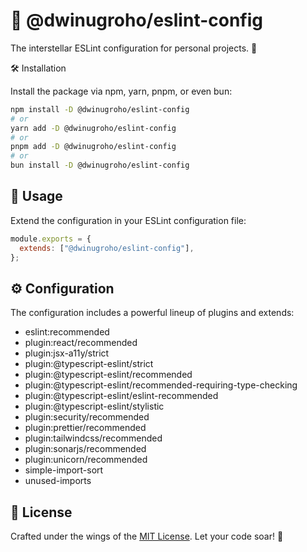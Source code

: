 # 🚦 @dwinugroho/eslint-config

The interstellar ESLint configuration for personal projects. 🌌

🛠️ Installation

Install the package via npm, yarn, pnpm, or even bun:

```bash
npm install -D @dwinugroho/eslint-config
# or
yarn add -D @dwinugroho/eslint-config
# or
pnpm add -D @dwinugroho/eslint-config
# or
bun install -D @dwinugroho/eslint-config
```

## 🚀 Usage

Extend the configuration in your ESLint configuration file:

```js
module.exports = {
  extends: ["@dwinugroho/eslint-config"],
};
```

## ⚙️ Configuration

The configuration includes a powerful lineup of plugins and extends:

- eslint:recommended
- plugin:react/recommended
- plugin:jsx-a11y/strict
- plugin:@typescript-eslint/strict
- plugin:@typescript-eslint/recommended
- plugin:@typescript-eslint/recommended-requiring-type-checking
- plugin:@typescript-eslint/eslint-recommended
- plugin:@typescript-eslint/stylistic
- plugin:security/recommended
- plugin:prettier/recommended
- plugin:tailwindcss/recommended
- plugin:sonarjs/recommended
- plugin:unicorn/recommended
- simple-import-sort
- unused-imports

## 📜 License

Crafted under the wings of the [MIT License](LICENSE). Let your code soar! 🚀
